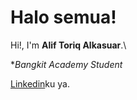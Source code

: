 # Halo semua! 

Hi!, I'm **Alif Toriq Alkasuar**.\

**Bangkit Academy Student*

[Linkedin](https://www.linkedin.com/in/alif-toriq/)ku ya.
<!--
**aliftoriq/aliftoriq** is a ✨ _special_ ✨ repository because its `README.md` (this file) appears on your GitHub profile.

Here are some ideas to get you started:

- 🔭 I’m currently working on ...
- 🌱 I’m currently learning ...
- 👯 I’m looking to collaborate on ...
- 🤔 I’m looking for help with ...
- 💬 Ask me about ...
- 📫 How to reach me: ...
- 😄 Pronouns: ...
- ⚡ Fun fact: ...
-->
